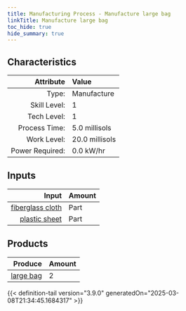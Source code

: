 ```yaml
---
title: Manufacturing Process - Manufacture large bag
linkTitle: Manufacture large bag
toc_hide: true
hide_summary: true
---
```

<!-- This is generated by the MarsSim HelpGenertor, do not edit. -->


## Characteristics

| Attribute      | Value |
|--------:|:------|
|Type:|Manufacture|
|Skill Level:|1|
|Tech Level:|1|
|Process Time:|5.0 millisols|
|Work Level:|20.0 millisols|
|Power Required:|0.0 kW/hr|

## Inputs

| Input      | Amount |
|--------:|:------|
|[fiberglass cloth](/docs/definitions/part/fiberglass-cloth)|Part|2|
|[plastic sheet](/docs/definitions/part/plastic-sheet)|Part|2|

## Products


| Produce      | Amount |
|--------:|:------|
|[large bag](/docs/definitions/null/large-bag)|2|



{{< definition-tail version="3.9.0" generatedOn="2025-03-08T21:34:45.1684317" >}}



